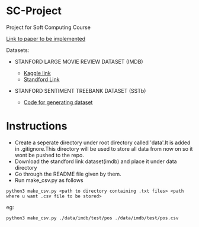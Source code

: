 # SC-Project
Project for Soft Computing Course

[Link to paper to be implemented](https://ieeexplore.ieee.org/stamp/stamp.jsp?tp=&arnumber=8314136)

Datasets:
-  STANFORD LARGE MOVIE REVIEW DATASET (IMDB)
    - [Kaggle link](https://www.kaggle.com/c/sentiment-classification-on-large-movie-review)
    - [Standford Link](http://ai.stanford.edu/~amaas/data/sentiment/)
  
- STANFORD SENTIMENT TREEBANK DATASET (SSTb)
  - [Code for generating dataset](https://github.com/JonathanRaiman/pytreebank)

# Instructions
- Create a seperate directory under root directory called 'data'.It is added in .gitignore.This directory will be used to       store all data from now on so it wont be pushed to the repo.
- Download the standford link dataset(imdb) and place it under data directory
- Go through the README file given by them.
- Run make_csv.py as follows
```
python3 make_csv.py <path to directory containing .txt files> <path where u want .csv file to be stored>
```

eg:
```
python3 make_csv.py ./data/imdb/test/pos ./data/imdb/test/pos.csv
```